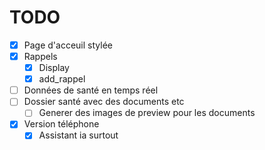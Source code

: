 # TODO

- [x] Page d'acceuil stylée
- [x] Rappels
  - [x] Display
  - [x] add_rappel
- [ ] Données de santé en temps réel
- [ ] Dossier santé avec des documents etc
  - [ ] Generer des images de preview pour les documents
- [x] Version téléphone
  - [x] Assistant ia surtout
